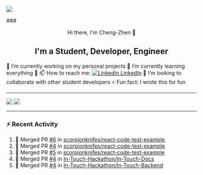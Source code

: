 <a href="https://scorpionknifes.github.io/">![](./background.gif)</a>

###<center> Hi there, I'm Cheng-Zhen 👋</center>

## <center> I'm a Student, Developer, Engineer </center>

🔭 I’m currently working on my personal projects
🌱 I’m currently learning everything 🤣
📫 How to reach me: [![Linkedin](https://i.stack.imgur.com/gVE0j.png) LinkedIn](https://www.linkedin.com/in/chengzhenyang/)
👯 I’m looking to collaborate with other student developers
⚡ Fun fact: I wrote this for fun

---

<img src="https://github-readme-stats.vercel.app/api?username=scorpionknifes&show_icons=true&count_private=true&hide_border=true&line_height=28&title_color=c6c42f&bg_color=160e01&icon_color=b6b42d&text_color=fff" />
<img src="https://github-readme-stats.vercel.app/api/top-langs/?username=scorpionknifes&layout=compact&langs_count=10&hide_border=true&card_width=250&line_height=28&title_color=c6c42f&bg_color=160e01&icon_color=b6b42d&text_color=fff" />

---

### :zap: Recent Activity

<!--START_SECTION:activity-->

1. 🎉 Merged PR [#6](https://github.com/scorpionknifes/react-code-test-example/pull/6) in [scorpionknifes/react-code-test-example](https://github.com/scorpionknifes/react-code-test-example)
2. 🎉 Merged PR [#4](https://github.com/scorpionknifes/react-code-test-example/pull/4) in [scorpionknifes/react-code-test-example](https://github.com/scorpionknifes/react-code-test-example)
3. 🎉 Merged PR [#5](https://github.com/scorpionknifes/react-code-test-example/pull/5) in [scorpionknifes/react-code-test-example](https://github.com/scorpionknifes/react-code-test-example)
4. 🎉 Merged PR [#4](https://github.com/In-Touch-Hackathon/In-Touch-Docs/pull/4) in [In-Touch-Hackathon/In-Touch-Docs](https://github.com/In-Touch-Hackathon/In-Touch-Docs)
5. 🎉 Merged PR [#4](https://github.com/In-Touch-Hackathon/In-Touch-Backend/pull/4) in [In-Touch-Hackathon/In-Touch-Backend](https://github.com/In-Touch-Hackathon/In-Touch-Backend)
<!--END_SECTION:activity-->
